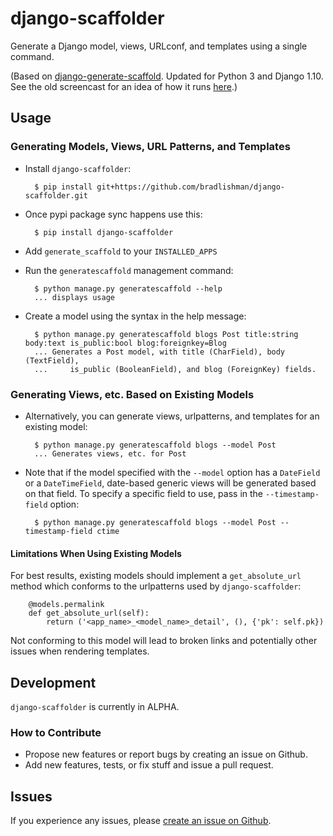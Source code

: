 # django-scaffolder

Generate a Django model, views, URLconf, and templates using a single command.

(Based on [django-generate-scaffold](https://github.com/modocache/django-generate-scaffold). Updated for Python 3 and Django 1.10. See the old screencast for an idea of how it runs [here](http://vimeo.com/42399125).)


## Usage

### Generating Models, Views, URL Patterns, and Templates

- Install `django-scaffolder`:

        $ pip install git+https://github.com/bradlishman/django-scaffolder.git

- Once pypi package sync happens use this:

        $ pip install django-scaffolder

- Add `generate_scaffold` to your `INSTALLED_APPS`
- Run the `generatescaffold` management command:

        $ python manage.py generatescaffold --help
        ... displays usage

- Create a model using the syntax in the help message:

        $ python manage.py generatescaffold blogs Post title:string body:text is_public:bool blog:foreignkey=Blog
        ... Generates a Post model, with title (CharField), body (TextField),
        ...     is_public (BooleanField), and blog (ForeignKey) fields.

### Generating Views, etc. Based on Existing Models

- Alternatively, you can generate views, urlpatterns, and templates for an existing model:

        $ python manage.py generatescaffold blogs --model Post
        ... Generates views, etc. for Post


- Note that if the model specified with the `--model` option has a `DateField` or a `DateTimeField`,
  date-based generic views will be generated based on that field. To specify a specific field to use,
  pass in the `--timestamp-field` option:

        $ python manage.py generatescaffold blogs --model Post --timestamp-field ctime

#### Limitations When Using Existing Models

For best results, existing models should implement a `get_absolute_url` method
which conforms to the urlpatterns used by `django-scaffolder`:

        @models.permalink
        def get_absolute_url(self):
            return ('<app_name>_<model_name>_detail', (), {'pk': self.pk})

Not conforming to this model will lead to broken links and potentially other
issues when rendering templates.


## Development

`django-scaffolder` is currently in ALPHA.


### How to Contribute

- Propose new features or report bugs by creating an issue on Github.
- Add new features, tests, or fix stuff and issue a pull request.


## Issues

If you experience any issues, please
[create an issue on Github](https://github.com/bradlishman/django-scaffolder/issues).
